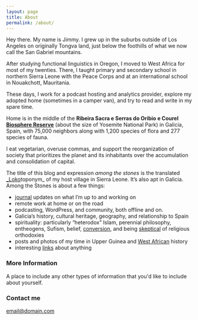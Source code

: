 ```yaml
---
layout: page
title: About
permalink: /about/
---
```


Hey there. My name is Jimmy. I grew up in the suburbs outside of Los Angeles on originally Tongva land, just below the foothills of what we now call the San Gabriel mountains.

After studying functional linguistics in Oregon, I moved to West Africa for most of my twenties. There, I taught primary and secondary school in northern Sierra Leone with the Peace Corps and at an international school in Nouakchott, Mauritania.

These days, I work for a podcast hosting and analytics provider, explore my adopted home (sometimes in a camper van), and try to read and write in my spare time.

Home is in the middle of the **Ribeira Sacra e Serras do Oribio e Courel [Biosphere Reserve](https://en.unesco.org/biosphere/eu-na/ribeira-sacra-e-serras-do-oribio-e-courel)** (about the size of Yosemite National Park) in Galicia, Spain, with 75,000 neighbors along with 1,200 species of flora and 277 species of fauna.

I eat vegetarian, overuse commas, and support the reorganization of society that prioritizes the planet and its inhabitants over the accumulation and consolidation of capital.

The title of this blog and expression _among the stones_ is the translated [_Loko](https://en.wikipedia.org/wiki/Loko_language)toponym_ of my host village in Sierra Leone. It’s also apt in Galicia. Among the Stones is about a few things:

- [journal](https://amongthestones.com/journal/) updates on what I’m up to and working on
- remote work at home or on the road
- podcasting, WordPress, and community, both offline and on.
- Galicia’s history, cultural heritage, geography, and relationship to Spain
- spirituality: particularly “heterodox” Islam, perennial philosophy, entheogens, Sufism, belief, [conversion](https://amongthestones.com/journal/the-reformation-within-myself-will-not-be-televised/), and being [skeptical](https://amongthestones.com/journal/quran-and-coherent-heterodoxy-a-book-and-system-beyond-religion/) of religious orthodoxies
- posts and photos of my time in Upper Guinea and [West African](https://amongthestones.com/tag/west-africa/) history
- interesting [links](https://amongthestones.com/links/) about anything

### More Information

A place to include any other types of information that you'd like to include about yourself.

### Contact me

[email@domain.com](mailto:email@domain.com)